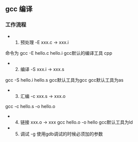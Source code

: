 
## gcc 编译

### 工作流程

- 1. 预处理 -E
 xxx.c -> xxx.i

 命令为 gcc -E hello.c hello.i
gcc默认的编译工具 cpp

- 2. 编译 -S
xxx.i -> xxx.s

gcc -S hello.i hello.s
gcc默认工具为gcc
gcc默认工具为as

- 3. 汇编 -c
xxx.s -> xxx.o

gcc -c hello.s -o hello.o

- 4. 链接 
xxx.o -> xxx
gcc hello.o -o hello
gcc默认工具为ld


- 5. 调试
-g 使用gdb调试的时候必须加的参数